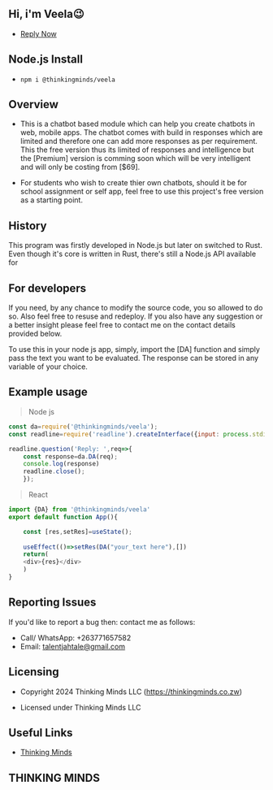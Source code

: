 ## Hi, i'm Veela😉

- [Reply Now](https://thinkingminds.co.zw/veela)


## Node.js Install
- `npm i @thinkingminds/veela`

## Overview
- This is a chatbot based module which can help you create chatbots in web, mobile apps. The chatbot comes with build in responses which are limited and therefore one can add more responses as per requirement. This the free version thus its limited of responses and intelligence but the [Premium] version is comming soon which will be very intelligent and will only be costing from [$69].

- For students who wish to create thier own chatbots, should it be for school assignment or self app, feel free to use this project's free version as a starting point.

## History
This program was firstly developed in Node.js but later on switched to Rust. Even though it's core is written in Rust, there's still a Node.js API available for  
## For developers
If you need, by any chance to modify the source code, you so allowed to do so. Also feel free to resuse and redeploy. If you also have any suggestion or a better insight please feel free to contact me on the contact details provided below.

To use this in your node js app, simply, import the [DA] function and simply pass the text you want to be evaluated. The response can be stored in any variable of your choice.

## Example usage

> Node js
```javascript
const da=require('@thinkingminds/veela');
const readline=require('readline').createInterface({input: process.stdin,output: process.stdout});

readline.question('Reply: ',req=>{
    const response=da.DA(req);
	console.log(response)
	readline.close();
	});
```
> React
```javascript
import {DA} from '@thinkingminds/veela'
export default function App(){

	const [res,setRes]=useState();
	
	useEffect(()=>setRes(DA("your_text here"),[])
	return(
	<div>{res}</div>
	)
}
```

## Reporting Issues
If you'd like to report a bug then: contact me as follows:

- Call/ WhatsApp: +263771657582
- Email: talentjahtale@gmail.com

## Licensing

- Copyright 2024 Thinking Minds LLC (https://thinkingminds.co.zw)

- Licensed under Thinking Minds LLC

## Useful Links

- [Thinking Minds](https://thinkingminds.co.zw)

##  THINKING MINDS
